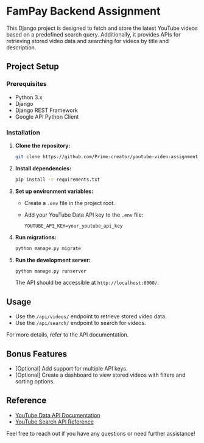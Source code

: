 # FamPay Backend Assignment

This Django project is designed to fetch and store the latest YouTube videos based on a predefined search query. Additionally, it provides APIs for retrieving stored video data and searching for videos by title and description.

## Project Setup

### Prerequisites

- Python 3.x
- Django
- Django REST Framework
- Google API Python Client

### Installation

1. **Clone the repository:**

    ```bash
    git clone https://github.com/Prime-creator/youtube-video-assignment.git
    ```

2. **Install dependencies:**

    ```bash
    pip install -r requirements.txt
    ```

3. **Set up environment variables:**

   - Create a `.env` file in the project root.
   - Add your YouTube Data API key to the `.env` file:

        ```env
        YOUTUBE_API_KEY=your_youtube_api_key
        ```

4. **Run migrations:**

    ```bash
    python manage.py migrate
    ```

5. **Run the development server:**

    ```bash
    python manage.py runserver
    ```

    The API should be accessible at `http://localhost:8000/`.

## Usage

- Use the `/api/videos/` endpoint to retrieve stored video data.
- Use the `/api/search/` endpoint to search for videos.

For more details, refer to the API documentation.

## Bonus Features

- [Optional] Add support for multiple API keys.
- [Optional] Create a dashboard to view stored videos with filters and sorting options.

## Reference

- [YouTube Data API Documentation](https://developers.google.com/youtube/v3/getting-started)
- [YouTube Search API Reference](https://developers.google.com/youtube/v3/docs/search/list)

Feel free to reach out if you have any questions or need further assistance!

